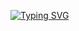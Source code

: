 [![Typing SVG](https://readme-typing-svg.herokuapp.com?font=Consolas&weight=600&size=35&pause=1000&color=389AF7&center=true&vCenter=true&width=566&lines=Nays06+Developer)]([https://git.io/typing-svg](https://github.com/Nays06))
